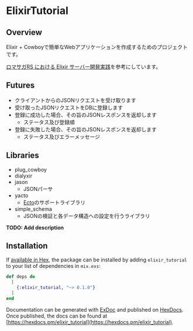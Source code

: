 # ElixirTutorial

## Overview

Elixir + Cowboyで簡単なWebアプリケーションを作成するためのプロジェクトです。

[ロマサガRS における Elixir サーバー開発実践](https://speakerdeck.com/elixirfest/romasakars-niokeru-elixir-sahakai-fa-shi-jian-sheng-chan-xing-woshang-ketekemufalsemian-bai-sanizhu-li)を参考にしています。

## Futures

* クライアントからのJSONリクエストを受け取ります
* 受け取ったJSONリクエストをDBに登録します
* 登録に成功した場合、その旨のJSONレスポンスを返却します
  * ステータス及び登録順
* 登録に失敗した場合、その旨のJSONレスポンスを返却します
  * ステータス及びエラーメッセージ

## Libraries

* plug_cowboy
* dialyxir
* jason
  * JSONパーサ
* yacto
  * [Ecto](https://elixirschool.com/ja/lessons/ecto/basics/)のサポートライブラリ
* simple_schema
  * JSONの検証と各データ構造への設定を行うライブラリ

**TODO: Add description**

## Installation

If [available in Hex](https://hex.pm/docs/publish), the package can be installed
by adding `elixir_tutorial` to your list of dependencies in `mix.exs`:

```elixir
def deps do
  [
    {:elixir_tutorial, "~> 0.1.0"}
  ]
end
```

Documentation can be generated with [ExDoc](https://github.com/elixir-lang/ex_doc)
and published on [HexDocs](https://hexdocs.pm). Once published, the docs can
be found at [https://hexdocs.pm/elixir_tutorial](https://hexdocs.pm/elixir_tutorial).

